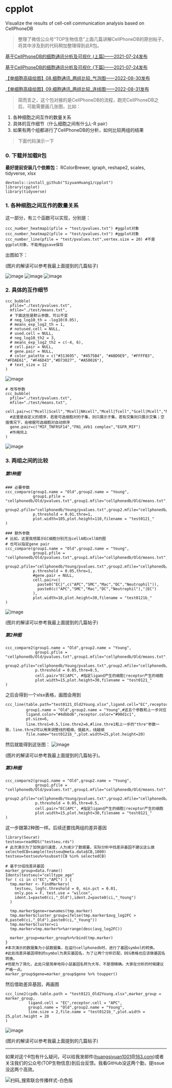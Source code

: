 # cpplot
Visualize the results of cell-cell communication analysis based on CellPhoneDB

> 整理了微信公众号“TOP生物信息”上面几篇讲解CellPhoneDB的原创帖子，将其中涉及到的代码稍加整理得到此R包。

[基于CellPhoneDB的细胞通讯分析及可视化 (上篇)——2021-07-24发布](https://blog.csdn.net/qq_38774801/article/details/119060843?spm=1001.2014.3001.5501)

[基于CellPhoneDB的细胞通讯分析及可视化 (下篇)——2021-07-24发布](https://blog.csdn.net/qq_38774801/article/details/119061480?spm=1001.2014.3001.5501)

[【单细胞高级绘图】08.细胞通讯_两组比较_气泡图——2022-08-30发布](https://mp.weixin.qq.com/s?__biz=MzkzMzE5NTM4NA==&mid=2247485827&idx=1&sn=a8429c52caf17526d65f3e7e8f609f0b&chksm=c2517294f526fb8231e4fe4b9c3c53a920a251bf7eacee7d80afea78d39c0e7e412635a0a59d&token=1752071379&lang=zh_CN&scene=21#wechat_redirect)

[【单细胞高级绘图】09.细胞通讯_两组比较_连线图——2022-08-31发布](https://mp.weixin.qq.com/s?__biz=MzkzMzE5NTM4NA==&mid=2247485843&idx=1&sn=741b5436ef7c03fa2ba77335bc2157a9&chksm=c2517284f526fb92512ce955e97372216d9fe29dceff5bdf73eb178eb3cf418e7fec1f14d0e7&token=1752071379&lang=zh_CN&scene=21#wechat_redirect)

> 简而言之，这个包对接的是CellPhoneDB的流程，跑完CellPhoneDB之后，可能需要画几张图，比如：

1. 各种细胞之间互作的数量关系
2. 具体的互作细节（什么细胞之间有什么L-R pair）
3. 如果有两个组都进行了CellPhoneDB的分析，如何比较两组的结果

> 下面代码演示一下

### 0. 下载并加载R包
**最好提前安装几个依赖包：**
RColorBrewer, igraph, reshape2, scales, tidyverse, xlsx

```
devtools::install_github("SiyuanHuang1/cpplot")
library(cpplot)
library(tidyverse)
```
### 1. 各种细胞之间互作的数量关系
这一部分，有三个函数可以实现，分别是：
```
ccc_number_heatmap1(pfile = "test/pvalues.txt") #ggplot对象
ccc_number_heatmap2(pfile = "test/pvalues.txt") #ggplot对象
ccc_number_line(pfile = "test/pvalues.txt",vertex.size = 20) #不是ggplot对象，不能用ggsave保存
```
出图如下：

(图片的解读可以参考我最上面提到的几篇帖子)

![image](https://user-images.githubusercontent.com/37017211/213872028-46679f18-aafa-4dad-86ee-de85db349209.png)
![image](https://user-images.githubusercontent.com/37017211/213872068-44377a1b-3d6b-4f07-8099-6d871d41bd44.png)
![image](https://user-images.githubusercontent.com/37017211/213872101-63653202-78b4-4340-94ec-6edaf8fdfe9d.png)

### 2. 具体的互作细节
```
ccc_bubble(
  pfile="./test/pvalues.txt",
  mfile="./test/means.txt",
  # 下面这些是默认参数，可以不变
  # neg_log10_th = -log10(0.05),
  # means_exp_log2_th = 1,
  # notused.cell = NULL,
  # used.cell = NULL,
  # neg_log10_th2 = 3,
  # means_exp_log2_th2 = c(-4, 6),
  # cell.pair = NULL,
  # gene.pair = NULL,
  # color_palette = c("#313695", "#4575B4", "#ABD9E9", "#FFFFB3", "#FDAE61", "#F46D43","#D73027", "#A50026"),
  # text_size = 12
)
```
![image](https://user-images.githubusercontent.com/37017211/213872479-90b043f3-a6c9-4385-9e73-2346b94e0bc2.png)
```
# 改写参数
ccc_bubble(
  pfile="./test/pvalues.txt",
  mfile="./test/means.txt",
  cell.pair=c("Mcell|Scell","Mcell|NKcell","Mcell|Tcell","Scell|Mcell","NKcell|Mcell","Tcell|Mcell"),
  #这里是自定义的顺序，若是可选细胞对的子集，则只展示子集，若有交集则只展示交集；空值情况下，会根据可选细胞对自动排序
  gene.pair=c("MIF_TNFRSF14","FN1_aVb1 complex","EGFR_MIF")
  #作用同上
)
```
![image](https://user-images.githubusercontent.com/37017211/213872535-652580c8-af8c-4d57-9447-638fe7c8d704.png)

### 3. 两组之间的比较
##### 第1种图
```
### 必要参数
ccc_compare(group1.name = "Old",group2.name = "Young",
            group1.pfile = "cellphonedb/Old/pvalues.txt",group1.mfile="cellphonedb/Old/means.txt",
            group2.pfile="cellphonedb/Young/pvalues.txt",group2.mfile="cellphonedb/Young/means.txt",
            p.threshold = 0.01,thre=1,
            plot.width=105,plot.height=110,filename = "test0121_"
)

### 额外参数
# 比如，这里我想展示EC细胞分别充当cellA和cellB的图
# 也可以指定gene pair
ccc_compare(group1.name = "Old",group2.name = "Young",
            group1.pfile = "cellphonedb/Old/pvalues.txt",group1.mfile="cellphonedb/Old/means.txt",
            group2.pfile="cellphonedb/Young/pvalues.txt",group2.mfile="cellphonedb/Young/means.txt",
            p.threshold = 0.05,thre=1,
            #gene.pair = NULL,
            cell.pair=c(
              paste0("EC|",c("APC","SMC","Mac","DC","Neutrophil")),
              paste0(c("APC","SMC","Mac","DC","Neutrophil"),"|EC")
            ),
            plot.width=18,plot.height=30,filename = "test0121b_"
)
```
![image](https://user-images.githubusercontent.com/37017211/213871689-814b4d9b-3ef8-4b8b-be07-67a4e9c5fa6a.png)

(图片的解读可以参考我最上面提到的几篇帖子)

##### 第2种图
```
ccc_compare2(group1.name = "Old",group2.name = "Young",
             group1.pfile = "cellphonedb/Old/pvalues.txt",group1.mfile="cellphonedb/Old/means.txt",
             group2.pfile="cellphonedb/Young/pvalues.txt",group2.mfile="cellphonedb/Young/means.txt",
             p.threshold = 0.05,thre=0.5,
             cell.pair="EC|APC", #指定ligand产生的细胞|receptor产生的细胞
             plot.width=15,plot.height=30,filename = "test0121_"
)
```
之后会得到一个xlsx表格，画图会用到
```
ccc_line(table.path="test0121_Old2Young.xlsx",ligand.cell="EC",receptor.cell="APC",
         group1.name = "Old",group2.name = "Young",#这五个参数和上一步对应
         ligand.color="#4dbbd6",receptor.color="#90d1c1",
         pt.size=6,
         line.thre1=0.5,line.thre2=6,#line.thre1和上一步的"thre"参数一致，line.thre2可以用来调整线的粗细，值越大，线越细
         file.name="test0121b_",plot.width=25,plot.height=20)
```
然后就能得到这张图：
![image](https://user-images.githubusercontent.com/37017211/213871164-964a1b9a-46c6-4064-b5a3-d1a89963b98b.png)

(图片的解读可以参考我最上面提到的几篇帖子)。

##### 第3种图
```
ccc_compare2(group1.name = "Old",group2.name = "Young",
             group1.pfile = "cellphonedb/Old/pvalues.txt",group1.mfile="cellphonedb/Old/means.txt",
             group2.pfile="cellphonedb/Young/pvalues.txt",group2.mfile="cellphonedb/Young/means.txt",
             p.threshold = 0.05,thre=0.5,
             cell.pair="EC|APC", #指定ligand产生的细胞|receptor产生的细胞
             plot.width=15,plot.height=30,filename = "test0121_"
)
```
这一步跟第2种图一样。后续还要找两组的差异基因
```
library(Seurat)
testseu=readRDS("testseu.rds")
# 此次演示为了加快运行速度，人为减少了数据量，实际分析中找差异基因不建议这么做
selectedCB=sample(testseu@meta.data$CB,1000)
testseu=testseu%>%subset(CB %in% selectedCB)

# 基于分组找差异基因
marker_group=data.frame()
Idents(testseu)="celltype_age"
for ( ci in c("EC","APC") ) {
  tmp.marker <- FindMarkers(
    testseu, logfc.threshold = 0, min.pct = 0.01,
    only.pos = F, test.use = "wilcox",
    ident.1=paste0(ci,"_Old"),ident.2=paste0(ci,"_Young")
  )
  
  tmp.marker$gene=rownames(tmp.marker)
  tmp.marker$cluster_group=ifelse(tmp.marker$avg_log2FC > 0,paste0(ci,"_Old"),paste0(ci,"_Young"))
  tmp.marker$cluster=ci
  tmp.marker=tmp.marker%>%arrange(desc(avg_log2FC))
  
  marker_group=marker_group%>%rbind(tmp.marker)
}
#本次演示的数据集为小鼠数据集，在运行cellphonedb时，进行了基因symbol的转换。
#此处找差异基因得到的symbol为真实基因名，为了让两个分析匹配，DEG表格也应该做基因名转换。
#但是为了简化，此处只是简单地将小鼠基因名转为大写，不是很精确。大家在分析的时候建议严格一点。
marker_group$gene=marker_group$gene %>% toupper()
```
然后借助差异基因，再画图
```
ccc_line2(cpdb.table.path = "test0121_Old2Young.xlsx",marker_group = marker_group,
          ligand.cell = "EC",receptor.cell = "APC",
          group1.name = "Old",group2.name = "Young",
          line.size = 2,file.name = "test0121b_",plot.width = 25,plot.height = 20
)
```
![image](https://user-images.githubusercontent.com/37017211/213871326-ee8baba5-4a17-4b42-9d0c-de1dd9302104.png)

(图片的解读可以参考我最上面提到的几篇帖子)

***
如果对这个R包有什么疑问，可以给我发邮件(huangsiyuan1001@163.com)或者关注我们的公众号(TOP生物信息)到后台反馈。我看GitHub没这两个勤，提issue没这两个高效。

![扫码_搜索联合传播样式-白色版](https://user-images.githubusercontent.com/37017211/213873520-7840d1c6-2ddd-4486-9ce7-aae9cbba333d.png)
